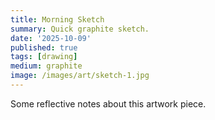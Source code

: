 ```yaml
---
title: Morning Sketch
summary: Quick graphite sketch.
date: '2025-10-09'
published: true
tags: [drawing]
medium: graphite
image: /images/art/sketch-1.jpg
---
```

Some reflective notes about this artwork piece.
